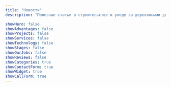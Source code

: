 ```yaml
---
title: "Новости"
description: "Полезные статьи о строительстве и уходе за деревянными домами"

showHero: false
showAdvantages: false
showProjects: false
showServices: false
showTechnology: false
showStages: false
showOurJobs: false
showReviews: false
showCategories: true
showContactForm: true
showWidget: true
showCallForm: true
---
```

